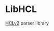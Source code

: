 # LibHCL

[HCLv2](https://github.com/hashicorp/hcl2/blob/master/hcl/hclsyntax/spec.md) parser library
